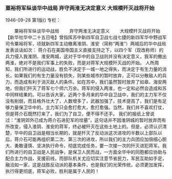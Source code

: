 ### 粟裕将军纵谈华中战局  弃守两淮无决定意义  大规模歼灭战将开始

1946-09-28
第1版()
专栏：

　　粟裕将军纵谈华中战局
　　弃守两淮无决定意义
　　大规模歼灭战将开始
    【新华社华中二十五日电】曾指挥苏中新四军自卫战七战七捷的新四军华中野战军司令粟裕将军，顷就新四军主动撤离淮阴、淮安（简称“两淮”）两城后的华中战局发表谈话如次：
    蒋介石在美国帝国主义直接支持之下，以四个军（现改称师）的兵力侵入我淮阴、淮安两城，这对于华中的自卫战则并没有决定意义，我军的撤出两淮，绝对不是我们军事上的失败，而是对蒋军大规模歼灭战的开始。
    人所周知，我们所进行的运动战，胜负不决定于一城一地之得失，而决定于有生力量的消长，如果我们的有生力量没有损失，则某些城市的暂时放弃，正可以分散敌人的兵力，而造成有利于消灭敌人的条件。如在苏中，我们虽然暂时放弃了如皋、海安两地，但我们歼灭了蒋军七个师六万余。蒋军的侵入两淮，也一定和必然会造成和苏中同样结果的。可以告诉大家，近两个多月来的华中自卫战中，我们的主力军不仅没有削弱，而且格外壮大了，人数增多了，武器加强了，技术提高了，我们是有足够力量保卫华中的。主力军只会愈打愈大，愈打愈强。当然，我们并不喜欢打仗，但是蒋介石既然打来了，我们为了自卫，便不得不还手。
    我们的报纸上曾说过：“淮阴郊外已成为蒋介石进犯军的坟墓”，这句话并不因淮阴城的暂时放弃而有所改变，侵入淮阴、淮安的蒋军，终必被歼灭在这些土地上的。但是，必须认识清楚，华中的自卫战是相当长期的，就是歼灭了反动派这次进攻的半数以上部队以后，蒋介石可能再组织第二次、第三次的进攻，所以我们的主力兵团应加倍细心胆大、勇敢谨慎、坚决执行命令，彻底完成任务，要一次接一次的歼灭进犯蒋军。我们所进行的自卫战是人民战争，是保卫人民而战，一方面全华中的同胞都应协助与配合主力作战，支援前线，而部队机关尤应切实注意节省民力，军民互助如手足，融洽如一家，这是战胜反动派的基本条件，也是我们的光荣传统，必须更加发挥，执行得更彻底，蒋军必败，胜利是属于人民的！
